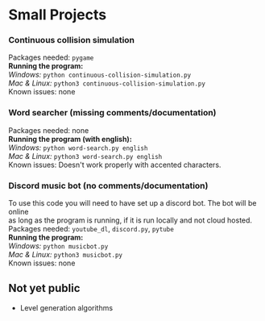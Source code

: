 # Small Projects
### Continuous collision simulation
Packages needed: `pygame`\
**Running the program:**\
*Windows:* `python continuous-collision-simulation.py`\
*Mac & Linux:* `python3 continuous-collision-simulation.py`\
Known issues: none

### Word searcher (missing comments/documentation)
Packages needed: none\
**Running the program (with english):**\
*Windows:* `python word-search.py english`\
*Mac & Linux:* `python3 word-search.py english`\
Known issues: Doesn't work properly with accented characters.

### Discord music bot (no comments/documentation)
To use this code you will need to have set up a discord bot. The bot will be online\
as long as the program is running, if it is run locally and not cloud hosted.\
Packages needed: `youtube_dl`, `discord.py`, `pytube`\
**Running the program:**\
*Windows:* `python musicbot.py`\
*Mac & Linux:* `python3 musicbot.py`\
Known issues: none

## Not yet public
- Level generation algorithms
